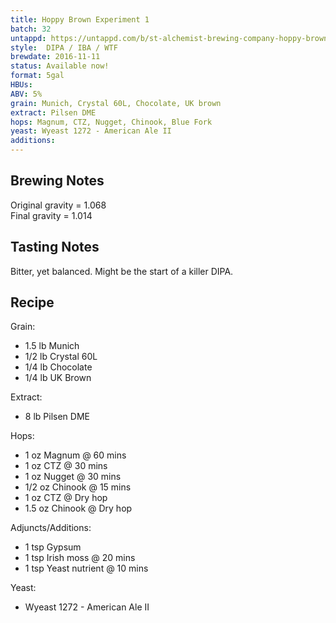 ```yaml
---
title: Hoppy Brown Experiment 1
batch: 32
untappd: https://untappd.com/b/st-alchemist-brewing-company-hoppy-brown-experiment/1908351
style:  DIPA / IBA / WTF
brewdate: 2016-11-11
status: Available now!
format: 5gal
HBUs:
ABV: 5%
grain: Munich, Crystal 60L, Chocolate, UK brown
extract: Pilsen DME
hops: Magnum, CTZ, Nugget, Chinook, Blue Fork
yeast: Wyeast 1272 - American Ale II
additions:
---
```

## Brewing Notes
Original gravity = 1.068  
Final gravity = 1.014

## Tasting Notes
Bitter, yet balanced. Might be the start of a killer DIPA.

## Recipe
Grain:

  + 1.5 lb Munich
  + 1/2 lb Crystal 60L
  + 1/4 lb Chocolate
  + 1/4 lb UK Brown

Extract:

  + 8 lb Pilsen DME

Hops:

  + 1 oz Magnum @ 60 mins
  + 1 oz CTZ @ 30 mins
  + 1 oz Nugget @ 30 mins
  + 1/2 oz Chinook @ 15 mins
  + 1 oz CTZ @ Dry hop
  + 1.5 oz Chinook @ Dry hop

Adjuncts/Additions:

  + 1 tsp Gypsum
  + 1 tsp Irish moss @ 20 mins
  + 1 tsp Yeast nutrient @ 10 mins

Yeast:

  + Wyeast 1272 - American Ale II
